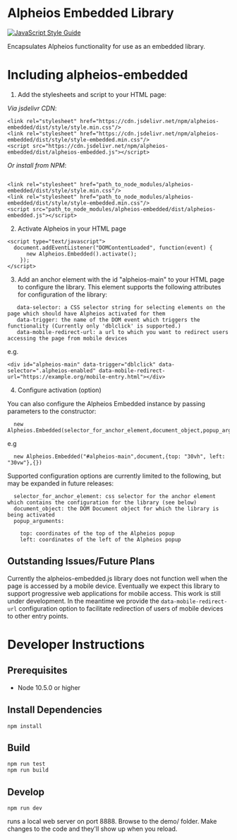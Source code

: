 # Alpheios Embedded Library

[![JavaScript Style Guide](https://img.shields.io/badge/code_style-standard-brightgreen.svg)](https://standardjs.com)

Encapsulates Alpheios functionality for use as an embedded library.

# Including alpheios-embedded

1. Add the stylesheets and script to your HTML page:

*Via jsdelivr CDN*:

```
<link rel="stylesheet" href="https://cdn.jsdelivr.net/npm/alpheios-embedded/dist/style/style.min.css"/>
<link rel="stylesheet" href="https://cdn.jsdelivr.net/npm/alpheios-embedded/dist/style/style-embedded.min.css"/>
<script src="https://cdn.jsdelivr.net/npm/alpheios-embedded/dist/alpheios-embedded.js"></script>
```

*Or install from NPM*:

```npm install alpheios-embedded
```

```
<link rel="stylesheet" href="path_to_node_modules/alpheios-embedded/dist/style/style.min.css"/>
<link rel="stylesheet" href="path_to_node_modules/alpheios-embedded/dist/style/style-embedded.min.css"/>
<script src="path_to_node_modules/alpheios-embedded/dist/alpheios-embedded.js"></script>
```
2. Activate Alpheios in your HTML page
```
<script type="text/javascript">
  document.addEventListener("DOMContentLoaded", function(event) {
      new Alpheios.Embedded().activate();
    });
</script>
```

3. Add an anchor element with the id "alpheios-main" to your HTML page to configure the library. This element supports the following attributes for configuration of the library:

```
   data-selector: a CSS selector string for selecting elements on the page which should have Alpheios activated for them
   data-trigger: the name of the DOM event which triggers the functionality (Currently only 'dblclick' is supported.)
   data-mobile-redirect-url: a url to which you want to redirect users accessing the page from mobile devices
```

   e.g.

```
<div id="alpheios-main" data-trigger="dblclick" data-selector=".alpheios-enabled" data-mobile-redirect-url="https://example.org/mobile-entry.html"></div>
```

4. Configure activation (option)

You can also configure the Alpheios Embedded instance by passing parameters to the constructor:

```
  new Alpheios.Embedded(selector_for_anchor_element,document_object,popup_arguments,panel_arguments)
```

e.g

```
  new Alpheios.Embedded("#alpheios-main",document,{top: "30vh", left: "30vw"},{})
```

Supported configuration options are currently limited to the following, but may be expanded in future releases:

```
  selector_for_anchor_element: css selector for the anchor element which contains the configuration for the library (see below)
  document_object: the DOM Document object for which the library is being activated
  popup_arguments:

    top: coordinates of the top of the Alpheios popup
    left: coordinates of the left of the Alpheios popup
```

## Outstanding Issues/Future Plans

Currently the alpheios-embedded.js library does not function well when the page is accessed by a mobile device. Eventually we expect this library to support progressive web applications for mobile access. This work is still under development. In the meantime we provide the `data-mobile-redirect-url` configuration option to facilitate redirection of users of mobile devices to other entry points.


# Developer Instructions

## Prerequisites

  * Node 10.5.0 or higher

## Install Dependencies

```
npm install
```

## Build

```
npm run test
npm run build
```

## Develop

```
npm run dev
```

runs a local web server on port 8888. Browse to the demo/ folder. Make changes to the code and they'll show up when you reload.

